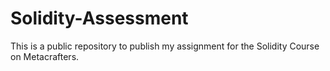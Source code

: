 # Solidity-Assessment
This is a public repository to publish my assignment for the Solidity Course on Metacrafters. 
